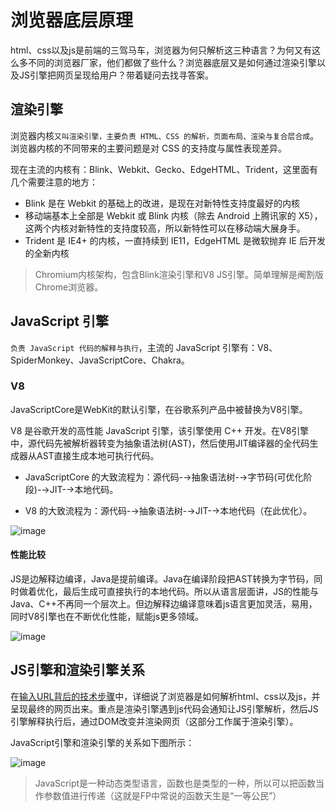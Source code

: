 # 浏览器底层原理

html、css以及js是前端的三驾马车，浏览器为何只解析这三种语言？为何又有这么多不同的浏览器厂家，他们都做了些什么？浏览器底层又是如何通过渲染引擎以及JS引擎把网页呈现给用户？带着疑问去找寻答案。

## 渲染引擎

浏览器内核`又叫渲染引擎，主要负责 HTML、CSS 的解析，页面布局、渲染与复合层合成`。浏览器内核的不同带来的主要问题是对 CSS 的支持度与属性表现差异。

现在主流的内核有：Blink、Webkit、Gecko、EdgeHTML、Trident，这里面有几个需要注意的地方：

* Blink 是在 Webkit 的基础上的改进，是现在对新特性支持度最好的内核
* 移动端基本上全部是 Webkit 或 Blink 内核（除去 Android 上腾讯家的 X5），这两个内核对新特性的支持度较高，所以新特性可以在移动端大展身手。
* Trident 是 IE4+ 的内核，一直持续到 IE11，EdgeHTML 是微软抛弃 IE 后开发的全新内核

> Chromium内核架构，包含Blink渲染引擎和V8 JS引擎。简单理解是阉割版Chrome浏览器。

## JavaScript 引擎

`负责 JavaScript 代码的解释与执行`，主流的 JavaScript 引擎有：V8、SpiderMonkey、JavaScriptCore、Chakra。

### V8
JavaScriptCore是WebKit的默认引擎，在谷歌系列产品中被替换为V8引擎。

V8 是谷歌开发的高性能 JavaScript 引擎，该引擎使用 C++ 开发。在V8引擎中，源代码先被解析器转变为抽象语法树(AST)，然后使用JIT编译器的全代码生成器从AST直接生成本地可执行代码。

* JavaScriptCore 的大致流程为：源代码-→抽象语法树-→字节码(可优化阶段)-→JIT-→本地代码。

* V8 的大致流程为：源代码-→抽象语法树-→JIT-→本地代码（在此优化）。

![image](https://user-images.githubusercontent.com/6310131/57189210-320ed880-6f3e-11e9-8328-941607c36e76.png)

#### 性能比较

JS是边解释边编译，Java是提前编译。Java在编译阶段把AST转换为字节码，同时做着优化，最后生成可直接执行的本地代码。所以从语言层面讲，JS的性能与Java、C++不再同一个层次上。但边解释边编译意味着js语言更加灵活，易用，同时V8引擎也在不断优化性能，赋能js更多领域。

![image](https://user-images.githubusercontent.com/6310131/57189215-4652d580-6f3e-11e9-83c8-9b64b07bb9fb.png)

## JS引擎和渲染引擎关系

在[输入URL背后的技术步骤](./http-base-1.url.md)中，详细说了浏览器是如何解析html、css以及js，并呈现最终的网页出来。重点是渲染引擎遇到js代码会通知让JS引擎解析，然后JS引擎解释执行后，通过DOM改变并渲染网页（这部分工作属于渲染引擎）。

JavaScript引擎和渲染引擎的关系如下图所示：

![image](https://user-images.githubusercontent.com/6310131/57189224-5bc7ff80-6f3e-11e9-9dd0-2c7bfb5ec14c.png)

> JavaScript是一种动态类型语言，函数也是类型的一种，所以可以把函数当作参数值进行传递（这就是FP中常说的函数天生是“一等公民”）